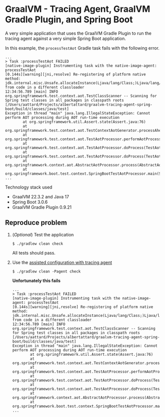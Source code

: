 # GraalVM - Tracing Agent, GraalVM Gradle Plugin, and Spring Boot

A very simple application that uses the GraalVM Gradle Plugin to run the tracing
agent against a very simple Spring Boot application.

In this example, the `processTestAot` Gradle task fails with the following
error.

```
...
> Task :processTestAot FAILED
[native-image-plugin] Instrumenting task with the native-image-agent: processTestAot
[0.144s][warning][jni,resolve] Re-registering of platform native method: jdk.internal.misc.Unsafe.allocateInstance(Ljava/lang/Class;)Ljava/lang/Object; from code in a different classloader
12:34:56.789 [main] INFO org.springframework.test.context.aot.TestClassScanner -- Scanning for Spring test classes in all packages in classpath roots [/Users/aattard/Projects/albertattard/graalvm-tracing-agent-spring-boot/build/classes/java/test]
Exception in thread "main" java.lang.IllegalStateException: Cannot perform AOT processing during AOT run-time execution
        at org.springframework.util.Assert.state(Assert.java:76)
        at org.springframework.test.context.aot.TestContextAotGenerator.processAheadOfTime(TestContextAotGenerator.java:126)
        at org.springframework.test.context.aot.TestAotProcessor.performAotProcessing(TestAotProcessor.java:91)
        at org.springframework.test.context.aot.TestAotProcessor.doProcess(TestAotProcessor.java:72)
        at org.springframework.test.context.aot.TestAotProcessor.doProcess(TestAotProcessor.java:39)
        at org.springframework.context.aot.AbstractAotProcessor.process(AbstractAotProcessor.java:82)
        at org.springframework.boot.test.context.SpringBootTestAotProcessor.main(SpringBootTestAotProcessor.java:63)
...
```

Technology stack used

- GraalVM 22.3.2 and Java 17
- Spring Boot 3.0.6
- GraalVM Gradle Plugin 0.9.21

## Reproduce problem

1. (_Optional_) Test the application

   ```shell
   $ ./gradlew clean check
   ```

   All tests should pass.

2. Use the
   [assisted configuration with tracing agent](https://www.graalvm.org/latest/reference-manual/native-image/guides/use-reachability-metadata-repository-gradle/)

   ```shell
   $ ./gradlew clean -Pagent check
   ```

   **Unfortunately this fails**

   ```
   ...
   > Task :processTestAot FAILED
   [native-image-plugin] Instrumenting task with the native-image-agent: processTestAot
   [0.144s][warning][jni,resolve] Re-registering of platform native method: jdk.internal.misc.Unsafe.allocateInstance(Ljava/lang/Class;)Ljava/lang/Object; from code in a different classloader
   12:34:56.789 [main] INFO org.springframework.test.context.aot.TestClassScanner -- Scanning for Spring test classes in all packages in classpath roots [/Users/aattard/Projects/albertattard/graalvm-tracing-agent-spring-boot/build/classes/java/test]
   Exception in thread "main" java.lang.IllegalStateException: Cannot perform AOT processing during AOT run-time execution
           at org.springframework.util.Assert.state(Assert.java:76)
           at org.springframework.test.context.aot.TestContextAotGenerator.processAheadOfTime(TestContextAotGenerator.java:126)
           at org.springframework.test.context.aot.TestAotProcessor.performAotProcessing(TestAotProcessor.java:91)
           at org.springframework.test.context.aot.TestAotProcessor.doProcess(TestAotProcessor.java:72)
           at org.springframework.test.context.aot.TestAotProcessor.doProcess(TestAotProcessor.java:39)
           at org.springframework.context.aot.AbstractAotProcessor.process(AbstractAotProcessor.java:82)
           at org.springframework.boot.test.context.SpringBootTestAotProcessor.main(SpringBootTestAotProcessor.java:63)
   ...
   ```
